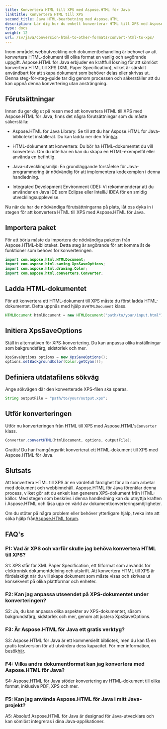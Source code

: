 ```yaml
---
title: Konvertera HTML till XPS med Aspose.HTML för Java
linktitle: Konvertera HTML till XPS
second_title: Java HTML-bearbetning med Aspose.HTML
description: Lär dig hur du enkelt konverterar HTML till XPS med Aspose.HTML för Java. Skapa plattformsoberoende dokument med lätthet.
type: docs
weight: 12
url: /sv/java/conversion-html-to-other-formats/convert-html-to-xps/
---
```

Inom området webbutveckling och dokumentbehandling är behovet av att konvertera HTML-dokument till olika format en vanlig och avgörande uppgift. Aspose.HTML för Java erbjuder en kraftfull lösning för att sömlöst konvertera HTML till XPS (XML Paper Specification), vilket är särskilt användbart för att skapa dokument som behöver delas eller skrivas ut. Denna steg-för-steg-guide tar dig genom processen och säkerställer att du kan uppnå denna konvertering utan ansträngning.

## Förutsättningar

Innan du ger dig ut på resan med att konvertera HTML till XPS med Aspose.HTML för Java, finns det några förutsättningar som du måste säkerställa:

-  Aspose.HTML for Java Library: Se till att du har Aspose.HTML for Java-biblioteket installerat. Du kan ladda ner den från[här](https://releases.aspose.com/html/java/).

- HTML-dokument att konvertera: Du bör ha HTML-dokumentet du vill konvertera. Om du inte har en kan du skapa en HTML-exempelfil eller använda en befintlig.

- Java-utvecklingsmiljö: En grundläggande förståelse för Java-programmering är nödvändig för att implementera kodexemplen i denna handledning.

- Integrated Development Environment (IDE): Vi rekommenderar att du använder en Java IDE som Eclipse eller IntelliJ IDEA för en smidig utvecklingsupplevelse.

Nu när du har de nödvändiga förutsättningarna på plats, låt oss dyka in i stegen för att konvertera HTML till XPS med Aspose.HTML för Java.

## Importera paket

För att börja måste du importera de nödvändiga paketen från Aspose.HTML-biblioteket. Detta steg är avgörande för att komma åt de funktioner som behövs för konverteringen.

```java
import com.aspose.html.HTMLDocument;
import com.aspose.html.saving.XpsSaveOptions;
import com.aspose.html.drawing.Color;
import com.aspose.html.converters.Converter;
```

## Ladda HTML-dokumentet

 För att konvertera ett HTML-dokument till XPS måste du först ladda HTML-dokumentet. Detta uppnås med hjälp av`HTMLDocument` klass.

```java
HTMLDocument htmlDocument = new HTMLDocument("path/to/your/input.html");
```

## Initiera XpsSaveOptions

Ställ in alternativen för XPS-konvertering. Du kan anpassa olika inställningar som bakgrundsfärg, sidstorlek och mer.

```java
XpsSaveOptions options = new XpsSaveOptions();
options.setBackgroundColor(Color.getCyan());
```

## Definiera utdatafilens sökväg

Ange sökvägen där den konverterade XPS-filen ska sparas.

```java
String outputFile = "path/to/your/output.xps";
```

## Utför konverteringen

Utför nu konverteringen från HTML till XPS med Aspose.HTML's`Converter` klass.

```java
Converter.convertHTML(htmlDocument, options, outputFile);
```

Grattis! Du har framgångsrikt konverterat ett HTML-dokument till XPS med Aspose.HTML för Java.

## Slutsats

Att konvertera HTML till XPS är en värdefull färdighet för alla som arbetar med dokument och webbinnehåll. Aspose.HTML för Java förenklar denna process, vilket gör att du enkelt kan generera XPS-dokument från HTML-källor. Med stegen som beskrivs i denna handledning kan du utnyttja kraften i Aspose.HTML och låsa upp en värld av dokumentkonverteringsmöjligheter.

 Om du stöter på några problem eller behöver ytterligare hjälp, tveka inte att söka hjälp från[Aspose.HTML forum](https://forum.aspose.com/).

## FAQ's

### F1: Vad är XPS och varför skulle jag behöva konvertera HTML till XPS?

S1: XPS står för XML Paper Specification, ett filformat som används för elektronisk dokumentdelning och utskrift. Att konvertera HTML till XPS är fördelaktigt när du vill skapa dokument som måste visas och skrivas ut konsekvent på olika plattformar och enheter.

### F2: Kan jag anpassa utseendet på XPS-dokumentet under konverteringen?

S2: Ja, du kan anpassa olika aspekter av XPS-dokumentet, såsom bakgrundsfärg, sidstorlek och mer, genom att justera XpsSaveOptions.

### F3: Är Aspose.HTML för Java ett gratis verktyg?

 S3: Aspose.HTML för Java är ett kommersiellt bibliotek, men du kan få en gratis testversion för att utvärdera dess kapacitet. För mer information, besök[här](https://releases.aspose.com/html/java).

### F4: Vilka andra dokumentformat kan jag konvertera med Aspose.HTML för Java?

S4: Aspose.HTML för Java stöder konvertering av HTML-dokument till olika format, inklusive PDF, XPS och mer.

### F5: Kan jag använda Aspose.HTML för Java i mitt Java-projekt?

A5: Absolut! Aspose.HTML för Java är designad för Java-utvecklare och kan sömlöst integreras i dina Java-applikationer.